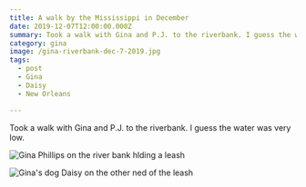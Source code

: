 ```yaml
---
title: A walk by the Mississippi in December
date: 2019-12-07T12:00:00.000Z
summary: Took a walk with Gina and P.J. to the riverbank. I guess the water was very low.
category: gina
image: /gina-riverbank-dec-7-2019.jpg
tags:
  - post
  - Gina
  - Daisy
  - New Orleans

---
```

Took a walk with Gina and P.J. to the riverbank. I guess the water was very low.


![Gina Phillips on the river bank hlding a leash](/static/img/gina/gina-riverbank-dec-7-2019.jpg)

![Gina's dog Daisy on the other ned of the leash](/static/img/gina/daisy-riverbank-dec-7-2019.jpg)
